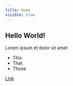 ```yaml
---
title: Home
visible: true
---
```


## Hello World!

Lorem ipsum et dolor sit amet

* This
* That
* Those

[Link](http://)